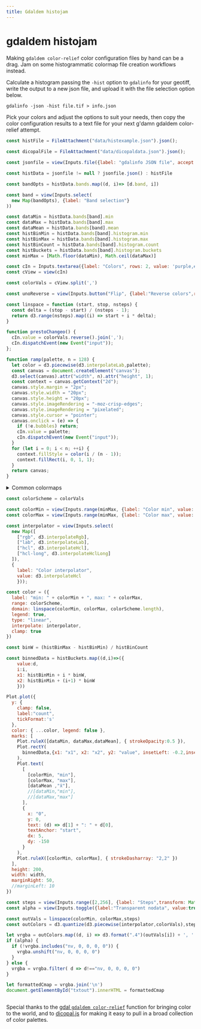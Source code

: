 ```yaml
---
title: Gdaldem histojam
---
```

# gdaldem histojam

Making `gdaldem color-relief` color configuration files by hand can be a drag. Jam on some histogrammatic colormap file creation workflows instead.  

Calculate a histogram passing the `-hist` option to `gdalinfo` for your geotiff, write the output to a new json file, and upload it with the file selection option below. 
```md
gdalinfo -json -hist file.tif > info.json
```
Pick your colors and adjust the options to suit your needs, then copy the color configuration results to a text file for your next g'damn gdaldem color-relief attempt. 
```js
const histFile = FileAttachment("data/histexample.json").json();
```
```js
const dicopalFile = FileAttachment("data/dicopaldata.json").json();
```

```js
const jsonfile = view(Inputs.file({label: "gdalinfo JSON file", accept: ".json"}));
```

```js
const histData = jsonfile != null ? jsonfile.json() : histFile
```
```js
const bandOpts = histData.bands.map((d, i)=> [d.band, i])
```
```js
const band = view(Inputs.select(
  new Map(bandOpts), {label: "Band selection"}
))
```

```js
const dataMin = histData.bands[band].min
const dataMax = histData.bands[band].max
const dataMean = histData.bands[band].mean
const histBinMin = histData.bands[band].histogram.min
const histBinMax = histData.bands[band].histogram.max
const histBinCount = histData.bands[band].histogram.count
const histBuckets = histData.bands[band].histogram.buckets
const minMax = [Math.floor(dataMin), Math.ceil(dataMax)]

```
```js
const cIn = Inputs.textarea({label: "Colors", rows: 2, value: 'purple,#ED2A24'}); 
const cView = view(cIn)
```

```js
const colorVals = cView.split(',')
```

```js
const unoReverse = view(Inputs.button("Flip", {label:"Reverse colors",reduce:prestoChangeo}))

```
```js
const linspace = function (start, stop, nsteps) {
  const delta = (stop - start) / (nsteps - 1);
  return d3.range(nsteps).map((i) => start + i * delta);
}

function prestoChangeo() {
  cIn.value = colorVals.reverse().join(',');
  cIn.dispatchEvent(new Event("input"));
};

function ramp(palette, n = 128) {
  let color = d3.piecewise(d3.interpolateLab,palette);
  const canvas = document.createElement("canvas");
  d3.select(canvas).attr("width", n).attr("height", 1);
  const context = canvas.getContext("2d");
  canvas.style.margin = "2px";
  canvas.style.width = "20px";
  canvas.style.height = "20px";
  canvas.style.imageRendering = "-moz-crisp-edges";
  canvas.style.imageRendering = "pixelated";
  canvas.style.cursor = "pointer";
  canvas.onclick = (e) => {
    if (!e.bubbles) return;
    cIn.value = palette;
    cIn.dispatchEvent(new Event("input"));
  }
  for (let i = 0; i < n; ++i) {
    context.fillStyle = color(i / (n - 1));
    context.fillRect(i, 0, 1, 1);
  }
  return canvas;
}

```

<details>
  <summary>Common colormaps</summary>
  
 
```js
const cmapFilter = view(Inputs.checkbox(["sequential","diverging"],{label:"Filter colormaps",value:["sequential","diverging"]}))
```
```js
const selection = dicopalFile.filter(d => cmapFilter.includes(d.type))
```
```js
{
  const m = document.createElement("div")
  selection.forEach(d => m.appendChild(ramp(d.colors)))
  display(m);
}
```

</details>


```js
const colorScheme = colorVals
```
```js
const colorMin = view(Inputs.range(minMax, {label: "Color min", value: minMax[0], step: 0.01}));
const colorMax = view(Inputs.range(minMax, {label: "Color max", value: minMax[1], step: 0.01}));

const interpolator = view(Inputs.select(
  new Map([
    ["rgb", d3.interpolateRgb],
    ["lab", d3.interpolateLab],
    ["hcl", d3.interpolateHcl],
    ["hcl-long", d3.interpolateHclLong]
  ]),
  {
    label: "Color interpolator",
    value: d3.interpolateHcl
    }));

```
```js
const color = ({
  label: "min: " + colorMin + ", max: " + colorMax,
  range: colorScheme,
  domain: linspace(colorMin, colorMax, colorScheme.length),
  legend: true,
  type: "linear",
  interpolate: interpolator,
  clamp: true
})
```

```js
const binW = (histBinMax - histBinMin) / histBinCount

const binnedData = histBuckets.map((d,i)=>({
    value:d,
    i:i,
    x1: histBinMin + i * binW,
    x2: histBinMin + (i+1) * binW
    }))
```

```js
Plot.plot({
  y: {
    clamp: false,
    label:"count",
    tickFormat:'s'
  },
  color: { ...color, legend: false },
  marks: [
    Plot.ruleX([dataMin, dataMax,dataMean], { strokeOpacity:0.5 }),
    Plot.rectY(
      binnedData,{x1: "x1", x2: "x2", y2: "value", insetLeft: -0.2,insetRight: -0.2, fill:"x1"}
    ),
    Plot.text(
      [
        [colorMin, "min"],
        [colorMax, "max"],
        [dataMean ,"x̄"],
        //[dataMin,"min"],
        //[dataMax,"max"]
      ],
      {
        x: "0",
        y: 0,
        text: (d) => d[1] + ": " + d[0],
        textAnchor: "start",
        dx: 5,
        dy: -150
      }
    ),
    Plot.ruleX([colorMin, colorMax], { strokeDasharray: "2,2" })
  ],
  height: 200,
  width: width,
  marginRight: 50,
  //marginLeft: 10
})

```


```js
const steps = view(Inputs.range([2,256], {label: "Steps",transform: Math.sqrt, value: 11, step: 1}));
const alpha = view(Inputs.toggle({label:"Transparent nodata", value:true}))
```


```js
const outVals = linspace(colorMin, colorMax,steps)
const outColors = d3.quantize(d3.piecewise(interpolator,colorVals),steps) 

let vrgba = outColors.map((d, i) => d3.format(".4")(outVals[i]) + ', ' + d.replace("rgb(", "").replace(")", ", 255"))
if (alpha) {
  if (!vrgba.includes("nv, 0, 0, 0, 0")) {
    vrgba.unshift("nv, 0, 0, 0, 0")
  }
} else {
  vrgba = vrgba.filter( d => d!=="nv, 0, 0, 0, 0")
}

let formattedCmap = vrgba.join('\n')
document.getElementById("txtout").innerHTML = formattedCmap
```

<pre id="txtout"></pre>

Special thanks to the [gdal `gdaldem color-relief`](https://gdal.org/en/latest/programs/gdaldem.html#color-relief) function for bringing color to the world, and to [dicopal.js](https://github.com/riatelab/dicopal.js) for making it easy to pull in a broad collection of color palettes.  
